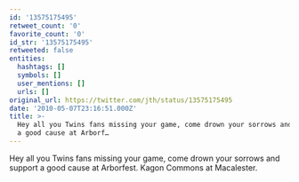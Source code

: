 ```yaml
---
id: '13575175495'
retweet_count: '0'
favorite_count: '0'
id_str: '13575175495'
retweeted: false
entities:
  hashtags: []
  symbols: []
  user_mentions: []
  urls: []
original_url: https://twitter.com/jth/status/13575175495
date: '2010-05-07T23:16:51.000Z'
title: >-
  Hey all you Twins fans missing your game, come drown your sorrows and support
  a good cause at Arborf…
---
```


Hey all you Twins fans missing your game, come drown your sorrows and support a good cause at Arborfest. Kagon Commons at Macalester.